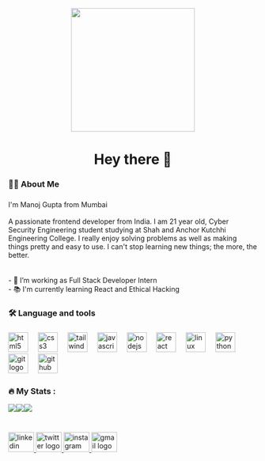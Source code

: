 <div id="header" align="center">
  <img src="https://media.giphy.com/media/v1.Y2lkPTc5MGI3NjExaTd1cjdmdWtyZTIzNmt6c3ZpcHM2cWk5bG5rZGQ5NmQxdGhpOXBudyZlcD12MV9pbnRlcm5hbF9naWZfYnlfaWQmY3Q9Zw/qgQUggAC3Pfv687qPC/giphy.gif" width="250"/>
</div> 

<h1 align="center">Hey there 👋</h1>

###

<h3 align="left">👩‍💻  About Me</h3>

###
<p align="left">I'm Manoj Gupta from Mumbai<br><br>A passionate frontend developer from India. I am 21 year old, Cyber Security Engineering student studying at Shah and Anchor Kutchhi Engineering College. I really enjoy solving problems as well as making things pretty and easy to use. I can't stop learning new things; the more, the better.<br><br><br>- 🔭 I’m working as Full Stack Developer Intern<br>- 📚 I'm currently learning React and Ethical Hacking</p>

###

<h3 align="left">🛠 Language and tools</h3>

###

<div align="left">
  <img src="https://cdn.simpleicons.org/html5/E34F26" height="40" alt="html5 logo"  />
  <img width="12" />
  <img src="https://cdn.simpleicons.org/css3/1572B6" height="40" alt="css3 logo"  />
  <img width="12" />
  <img src="https://cdn.simpleicons.org/tailwindcss/06B6D4" height="40" alt="tailwindcss logo"  />
  <img width="12" />
  <img src="https://skillicons.dev/icons?i=js" height="40" alt="javascript logo"  />
  <img width="12" />
  <img src="https://skillicons.dev/icons?i=nodejs" height="40" alt="nodejs logo"  />
  <img width="12" />
  <img src="https://cdn.simpleicons.org/react/61DAFB" height="40" alt="react logo"  />
  <img width="12" />
  <img src="https://cdn.simpleicons.org/linux/FCC624" height="40" alt="linux logo"  />
  <img width="12" />
  <img src="https://cdn.simpleicons.org/python/3776AB" height="40" alt="python logo"  />
  <img width="12" />
  <img src="https://cdn.simpleicons.org/git/F05032" height="40" alt="git logo"  />
  <img width="12" />
  <img src="https://skillicons.dev/icons?i=github" height="40" alt="github logo"  />
</div>

###

<h3 align="left">🔥   My Stats :</h3>

<div style="display: flex; flex-direction: row;">
 <img class="img" src="https://github-readme-stats.vercel.app/api?username=Manojgupta103&show_icons=true&theme=radical" /> <br></br>
<img class="img" src="http://github-readme-streak-stats.herokuapp.com?user=Manojgupta103&theme=dark&background=000000"/> <br></br>
 <img class="img" src="https://github-readme-stats.vercel.app/api/top-langs/?username=Manojgupta103&theme=radical&layout=compact" /> <br></br>
</div>

###

<div align="left">
  <a href="https://www.linkedin.com/in/manoj-ramashish-gupta/" target="_blank">
    <img src="https://raw.githubusercontent.com/maurodesouza/profile-readme-generator/master/src/assets/icons/social/linkedin/default.svg" width="52" height="40" alt="linkedin logo"  />
  </a>
  <a href="https://twitter.com/manyagupta103" target="_blank">
    <img src="https://raw.githubusercontent.com/maurodesouza/profile-readme-generator/master/src/assets/icons/social/twitter/default.svg" width="52" height="40" alt="twitter logo"  />
  </a>
  <a href="https://www.instagram.com/manoj_gupta103/" target="_blank">
    <img src="https://raw.githubusercontent.com/maurodesouza/profile-readme-generator/master/src/assets/icons/social/instagram/default.svg" width="52" height="40" alt="instagram logo"  />
  </a>
  <a href="manoj.gupta16539@sakec.ac.in" target="_blank">
    <img src="https://raw.githubusercontent.com/maurodesouza/profile-readme-generator/master/src/assets/icons/social/gmail/default.svg" width="52" height="40" alt="gmail logo"  />
  </a>
</div>

###
